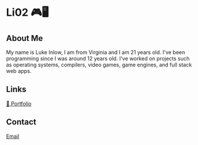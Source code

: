 # Li02 🎮🖥️

## About Me
My name is Luke Inlow, I am from Virginia and I am 21 years old. I've been programming since I was around 12 years old. I've worked on projects such as operating systems, compilers, video games, game engines, and full stack web apps.

## Links
[📝 Portfolio](https://lii02.github.io/portfolio/)

## Contact
[Email](mailto:lukeinlow@gmail.com)

<!--
**Lii02/Lii02** is a ✨ _special_ ✨ repository because its `README.md` (this file) appears on your GitHub profile.

Here are some ideas to get you started:

- 🔭 I’m currently working on ...
- 🌱 I’m currently learning ...
- 👯 I’m looking to collaborate on ...
- 🤔 I’m looking for help with ...
- 💬 Ask me about ...
- 📫 How to reach me: ...
- 😄 Pronouns: ...
- ⚡ Fun fact: ...
-->
